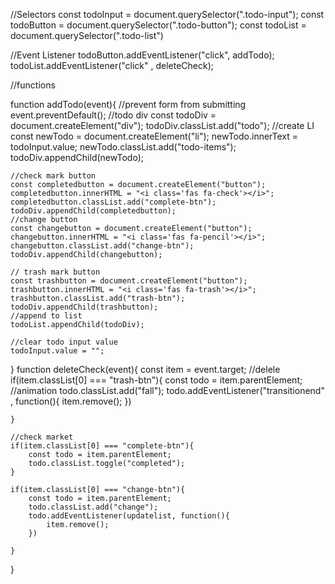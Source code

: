 //Selectors
const todoInput = document.querySelector(".todo-input");
const todoButton = document.querySelector(".todo-button");
const todoList = document.querySelector(".todo-list")



//Event Listener
todoButton.addEventListener("click", addTodo);
todoList.addEventListener("click" , deleteCheck);



//functions

function addTodo(event){
    //prevent form from submitting
    event.preventDefault();
    //todo div
    const todoDiv = document.createElement("div");
    todoDiv.classList.add("todo");
    //create LI
    const newTodo = document.createElement("li");
    newTodo.innerText = todoInput.value;
    newTodo.classList.add("todo-items");
    todoDiv.appendChild(newTodo);

    

    //check mark button
    const completedbutton = document.createElement("button");
    completedbutton.innerHTML = "<i class='fas fa-check'></i>";
    completedbutton.classList.add("complete-btn");
    todoDiv.appendChild(completedbutton);
    //change button
    const changebutton = document.createElement("button");
    changebutton.innerHTML = "<i class='fas fa-pencil'></i>";
    changebutton.classList.add("change-btn");
    todoDiv.appendChild(changebutton);
    
    // trash mark button
    const trashbutton = document.createElement("button");
    trashbutton.innerHTML = "<i class='fas fa-trash'></i>";
    trashbutton.classList.add("trash-btn");
    todoDiv.appendChild(trashbutton);
    //append to list
    todoList.appendChild(todoDiv);
    
    //clear todo input value
    todoInput.value = "";
}
function deleteCheck(event){
    const item = event.target;
    //delele
    if(item.classList[0] === "trash-btn"){
        const todo = item.parentElement;
        //animation
        todo.classList.add("fall");
        todo.addEventListener("transitionend" , function(){
            item.remove();
        })
        
    }

    //check market
    if(item.classList[0] === "complete-btn"){
        const todo = item.parentElement;
        todo.classList.toggle("completed");
    }

    if(item.classList[0] === "change-btn"){
        const todo = item.parentElement;
        todo.classList.add("change");
        todo.addEventListener(updatelist, function(){
            item.remove();
        })

    }

}
